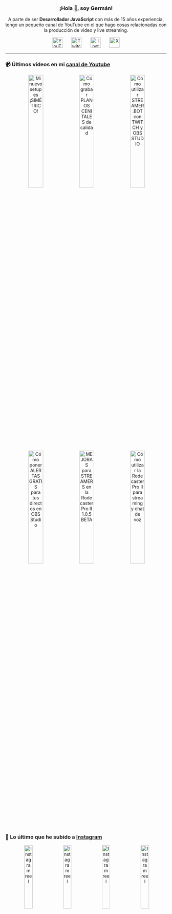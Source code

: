 <p align="center" width="300">
  <h3 align="center">¡Hola 👋, soy Germán!</h3>
</p>

<p align="center">A parte de ser <strong>Desarrollador JavaScript</strong> con más de 15 años experiencia, tengo un pequeño canal de YouTube en el que hago cosas relacionadas con la producción de video y live streaming.</p>

<p align="center">
  <a href="https://youtube.com/@germix" target="blank"><img src="https://cdn.simpleicons.org/youtube/FF0000" alt="YouTube" title="YouTube" width="32px" /></a>
  &#8287;&#8287;&#8287;&#8287;&#8287;
  <a href="https://twitch.tv/germix_tv" target="blank"><img src="https://cdn.simpleicons.org/twitch/9146FF" alt="Twitch" title="Twitch" width="32px" /></a>
  &#8287;&#8287;&#8287;&#8287;&#8287;
  <a href="https://instagram.com/germix_tv" target="blank"><img src="https://cdn.simpleicons.org/instagram/E4405F" alt="Instagram" title="Instagram" width="32px" /></a>
  &#8287;&#8287;&#8287;&#8287;&#8287;
  <a href="https://x.com/germix_tv" target="blank"><img src="https://cdn.simpleicons.org/x/000000" alt="X" title="X" width="32px" />
  </a>
</p>

<hr />

<p align="center">
  <h3>📹 Últimos vídeos en mi <a href="https://youtube.com/@germix?sub_confirmation=1" target="blank">canal de Youtube</a></h3>
</p>
<p align="center">&#8287;<a href="https://youtu.be/ibEAW0cBqQA" target="blank"><img width="30%" src="https://img.youtube.com/vi/ibEAW0cBqQA/mqdefault.jpg" alt="Mi nuevo setup es ¡SIMÉTRICO!" title="Mi nuevo setup es ¡SIMÉTRICO!" /></a>  &#8287;<a href="https://youtu.be/2XDhlqEN3cE" target="blank"><img width="30%" src="https://img.youtube.com/vi/2XDhlqEN3cE/mqdefault.jpg" alt="Cómo grabar PLANOS CENITALES de calidad" title="Cómo grabar PLANOS CENITALES de calidad" /></a>  &#8287;<a href="https://youtu.be/2AilFoiYnlc" target="blank"><img width="30%" src="https://img.youtube.com/vi/2AilFoiYnlc/mqdefault.jpg" alt="Cómo utilizar STREAMER.BOT con TWITCH y OBS STUDIO" title="Cómo utilizar STREAMER.BOT con TWITCH y OBS STUDIO" /></a><br />  &#8287;<a href="https://youtu.be/3EUPLZjGjkY" target="blank"><img width="30%" src="https://img.youtube.com/vi/3EUPLZjGjkY/mqdefault.jpg" alt="Cómo poner ALERTAS GRATIS para tus directos en OBS Studio" title="Cómo poner ALERTAS GRATIS para tus directos en OBS Studio" /></a>  &#8287;<a href="https://youtu.be/3mLzME7gODA" target="blank"><img width="30%" src="https://img.youtube.com/vi/3mLzME7gODA/mqdefault.jpg" alt="MEJORAS para STREAMERS en la Rodecaster Pro II 1.0.5 BETA" title="MEJORAS para STREAMERS en la Rodecaster Pro II 1.0.5 BETA" /></a>  &#8287;<a href="https://youtu.be/8784wBhHpVo" target="blank"><img width="30%" src="https://img.youtube.com/vi/8784wBhHpVo/mqdefault.jpg" alt="Cómo utilizar la Rodecaster Pro II para streaming y chat de voz" title="Cómo utilizar la Rodecaster Pro II para streaming y chat de voz" /></a></p>

<p align="center">
  <h3>📸 Lo último que he subido a <a href="https://instagram.com/germix_tv" target="blank">Instagram</a></h3>
</p>
<p align="center">&#8287;<a href='https://instagram.com/p/DE3MzretBZJ' target='_blank'><img width='22.5%' src='https://scontent-waw2-2.cdninstagram.com/v/t51.29350-15/473757399_887300873595281_3150761726274172475_n.jpg?stp=dst-jpg_e15_p480x480_tt6&efg=eyJ2ZW5jb2RlX3RhZyI6ImltYWdlX3VybGdlbi4xMDgweDE5MjAuc2RyLmYyOTM1MC5kZWZhdWx0X2NvdmVyX2ZyYW1lIn0&_nc_ht=scontent-waw2-2.cdninstagram.com&_nc_cat=105&_nc_ohc=73EKLxHh-IwQ7kNvgE03gUo&_nc_gid=47d3fd400b4646118f852c2b28b847d6&edm=ACHbZRIBAAAA&ccb=7-5&ig_cache_key=MzU0NjM1OTU1OTUxNTAxODgyNQ%3D%3D.3-ccb7-5&oh=00_AYCr8GjKdpzs7w8-OfJTqv7s4213ht7SJrJe8qRxkKkfdw&oe=678F1518&_nc_sid=c024bc' alt='Instagram reel' /></a>  &#8287;<a href='https://instagram.com/p/DE0fzftNAVw' target='_blank'><img width='22.5%' src='https://scontent-waw2-1.cdninstagram.com/v/t51.29350-15/473597115_1138973500496404_5245126706953558112_n.jpg?stp=dst-jpg_e15_p480x480_tt6&efg=eyJ2ZW5jb2RlX3RhZyI6ImltYWdlX3VybGdlbi4xMDgweDE5MjAuc2RyLmYyOTM1MC5kZWZhdWx0X2NvdmVyX2ZyYW1lIn0&_nc_ht=scontent-waw2-1.cdninstagram.com&_nc_cat=104&_nc_ohc=zi2wjUSi4rkQ7kNvgF94X_1&_nc_gid=47d3fd400b4646118f852c2b28b847d6&edm=ACHbZRIBAAAA&ccb=7-5&ig_cache_key=MzU0NTU5ODY4NDgyNjk2MTI2NA%3D%3D.3-ccb7-5&oh=00_AYClTgWN6BXMPJp-8Ke8qR3EitpQQhsyZXzmTkPECYn_-w&oe=678F0D7E&_nc_sid=c024bc' alt='Instagram reel' /></a>  &#8287;<a href='https://instagram.com/p/DEx8leFNkyM' target='_blank'><img width='22.5%' src='https://scontent-waw2-2.cdninstagram.com/v/t51.29350-15/473658929_478968248579679_4469108201921111891_n.jpg?stp=dst-jpg_e15_p480x480_tt6&efg=eyJ2ZW5jb2RlX3RhZyI6ImltYWdlX3VybGdlbi43MjB4MTI4MC5zZHIuZjI5MzUwLmRlZmF1bHRfY292ZXJfZnJhbWUifQ&_nc_ht=scontent-waw2-2.cdninstagram.com&_nc_cat=103&_nc_ohc=WkYR29AOTKMQ7kNvgG_s9nm&_nc_gid=47d3fd400b4646118f852c2b28b847d6&edm=ACHbZRIBAAAA&ccb=7-5&ig_cache_key=MzU0NDg4MDgzOTQyODI5NTgyMA%3D%3D.3-ccb7-5&oh=00_AYAZjrlj0b06tsNN1lh9a2iJWBRk5ee1wrWB7AL5vMp4Bg&oe=678F0445&_nc_sid=c024bc' alt='Instagram reel' /></a>  &#8287;<a href='https://instagram.com/p/DEs2no_xkk8' target='_blank'><img width='22.5%' src='https://scontent-waw2-2.cdninstagram.com/v/t51.2885-15/472972205_18267492619250009_1919394625943446395_n.jpg?stp=dst-jpg_e15_p480x480_tt6&efg=eyJ2ZW5jb2RlX3RhZyI6ImltYWdlX3VybGdlbi4xMjE1eDIxNjAuc2RyLmY3NTc2MS5kZWZhdWx0X2NvdmVyX2ZyYW1lIn0&_nc_ht=scontent-waw2-2.cdninstagram.com&_nc_cat=105&_nc_ohc=oMU9Tu-VlXgQ7kNvgFBiIEH&_nc_gid=47d3fd400b4646118f852c2b28b847d6&edm=ACHbZRIBAAAA&ccb=7-5&ig_cache_key=MzU0MzQ0NzIyNTQyNDU2MjQ5Mg%3D%3D.3-ccb7-5&oh=00_AYDm5tHVWZ5NgXx36_VPKSbtXBzXsfwE3AjLICBpC34I-g&oe=678F0194&_nc_sid=c024bc' alt='Instagram reel' /></a></p>
